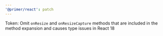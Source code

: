 ```yaml
---
'@primer/react': patch
---
```


Token: Omit `onResize` and `onResizeCapture` methods that are included in the method expansion and causes type issues in React 18
